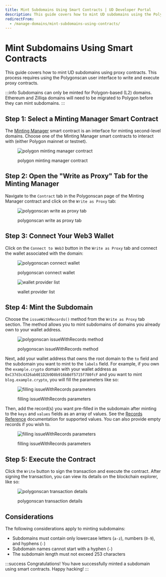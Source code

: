 ```yaml
---
title: Mint Subdomains Using Smart Contracts | UD Developer Portal
description: This guide covers how to mint UD subdomains using the Polygonscan user interface to write and execute proxy contracts.
redirectFrom:
  - /manage-domains/mint-subdomains-using-contracts/
---
```


# Mint Subdomains Using Smart Contracts

This guide covers how to mint UD subdomains using proxy contracts. This process requires using the Polygonscan user interface to write and execute proxy contracts.

:::info
Subdomains can only be minted for Polygon-based (L2) domains. Ethereum and Zilliqa domains will need to be migrated to Polygon before they can mint subdomains.
:::

## Step 1: Select a Minting Manager Smart Contract

The [Minting Manager](/developer-toolkit/reference/smart-contracts/uns-smart-contracts/#mintingmanager) smart contract is an interface for minting second-level domains. Choose one of the Minting Manager smart contracts to interact with (either Polygon mainnet or testnet).

<figure>

![polygon minting manager contract](/images/polygon-minting-manager-contract.png)

<figcaption>polygon minting manager contract</figcaption>
</figure>

## Step 2: Open the "Write as Proxy" Tab for the Minting Manager

Navigate to the `Contract` tab in the Polygonscan page of the Minting Manager contract and click on the `Write as Proxy` tab:

<figure>

![polygonscan write as proxy tab](/images/minting-manager-write-as-proxy-tab.png)

<figcaption>polygonscan write as proxy tab</figcaption>
</figure>

## Step 3: Connect Your Web3 Wallet

Click on the `Connect to Web3` button in the `Write as Proxy` tab and connect the wallet associated with the domain:

<figure class="half-inline-block">

![polygonscan connect wallet](/images/minting-manager-connect-wallet.png)

<figcaption>polygonscan connect wallet</figcaption>
</figure>

<figure class="half-inline-block">

![wallet provider list](/images/wallet-provider-list.png)

<figcaption>wallet provider list</figcaption>
</figure>

## Step 4: Mint the Subdomain

Choose the `issueWithRecords()` method from the `Write as Proxy` tab section. The method allows you to mint subdomains of domains you already own to your wallet address.

<figure>

![polygonscan issueWithRecords method](/images/polygonscan-issue-with-records-method.png '#width=50%')

<figcaption>polygonscan issueWithRecords method</figcaption>
</figure>

Next, add your wallet address that owns the root domain to the `to` field and the subdomain you want to mint to the `labels` field. For example, if you own the `example.crypto` domain with your wallet address as `0xC37d3c4326ab0E1D2b9D8b916bBdf5715f780fcF` and you want to mint `blog.example.crypto`, you will fill the parameters like so:

<figure>

![filling issueWithRecords parameters](/images/filling-issue-with-records-parameters.png '#width=50%')

<figcaption>filling issueWithRecords parameters</figcaption>
</figure>

Then, add the record(s) you want pre-filled in the subdomain after minting to the `keys` and `values` fields as an array of values. See the [Records Reference](/developer-toolkit/reference/records-reference.md) documentation for supported values. You can also provide empty records if you wish to.

<figure>

![filling issueWithRecords parameters](/images/filling-issue-with-records-parameters-2.png '#width=50%')

<figcaption>filling issueWithRecords parameters</figcaption>
</figure>

## Step 5: Execute the Contract

Click the `Write` button to sign the transaction and execute the contract. After signing the transaction, you can view its details on the blockchain explorer, like so:

<figure>

![polygonscan transaction details](/images/polygonscan-subdomain-minting-transaction-details.png)

<figcaption>polygonscan transaction details</figcaption>
</figure>

## Considerations

The following considerations apply to minting subdomains:

* Subdomains must contain only lowercase letters (`a-z`), numbers (`0-9`), and hyphens (`-`)
* Subdomain names cannot start with a hyphen (`-`)
* The subdomain length must not exceed 253 characters

:::success Congratulations!
You have successfully minted a subdomain using smart contracts. Happy hacking!
:::
